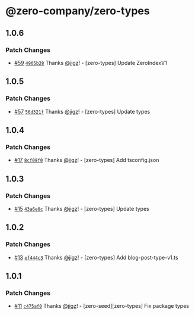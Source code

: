 # @zero-company/zero-types

## 1.0.6

### Patch Changes

- [#59](https://github.com/zero-company/zero-community/pull/59) [`4905b28`](https://github.com/zero-company/zero-community/commit/4905b2833c53f5b0b558f1ca1e3eacaf2fa11b61) Thanks [@jigz](https://github.com/jigz)! - [zero-types] Update ZeroIndexV1

## 1.0.5

### Patch Changes

- [#57](https://github.com/zero-company/zero-community/pull/57) [`56d321f`](https://github.com/zero-company/zero-community/commit/56d321f86b2ec38e4b5562e44f2a5b605a56872f) Thanks [@jigz](https://github.com/jigz)! - [zero-types] Update types

## 1.0.4

### Patch Changes

- [#17](https://github.com/zero-company/zero-community/pull/17) [`8cf09f0`](https://github.com/zero-company/zero-community/commit/8cf09f0c54d46a9fe3e9cc9edc8fb7c8c755397d) Thanks [@jigz](https://github.com/jigz)! - [zero-types] Add tsconfig.json

## 1.0.3

### Patch Changes

- [#15](https://github.com/zero-company/zero-community/pull/15) [`43a6e0c`](https://github.com/zero-company/zero-community/commit/43a6e0c61a8974bac79b70fb62cb9f52300f4d1b) Thanks [@jigz](https://github.com/jigz)! - [zero-types] Update types

## 1.0.2

### Patch Changes

- [#13](https://github.com/zero-company/zero-community/pull/13) [`ef444c3`](https://github.com/zero-company/zero-community/commit/ef444c3077c83e4878e9483dddb125bb5b4dec29) Thanks [@jigz](https://github.com/jigz)! - [zero-types] Add blog-post-type-v1.ts

## 1.0.1

### Patch Changes

- [#11](https://github.com/zero-company/zero-community/pull/11) [`c475af0`](https://github.com/zero-company/zero-community/commit/c475af07bd5bd431c3c7808691bea5492caa670d) Thanks [@jigz](https://github.com/jigz)! - [zero-seed][zero-types] Fix package types
